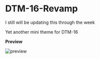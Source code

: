 # DTM-16-Revamp

I still will be updating this through the week

Yet another mini theme for DTM-16 

**Preview**

![preview](https://cdn.discordapp.com/attachments/799401301673902090/805692722849382410/Screenshot_155.png)
